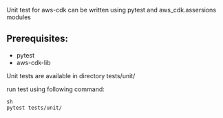 Unit test for aws-cdk can be written using pytest and aws_cdk.assersions modules

## Prerequisites:
- pytest
- aws-cdk-lib

Unit tests are available in directory tests/unit/

run test using following command:

```
sh
pytest tests/unit/
```
